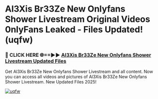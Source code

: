 # Al3Xis Br33Ze New Onlyfans Shower Livestream Original Videos 0nlyFans Leaked - Files Updated! (uqfw)

<h3>🔴 CLICK HERE 🌐==►► <a href="https://tinyurl.com/2jnfzry5" rel="nofollow">Al3Xis Br33Ze New Onlyfans Shower Livestream Updated Files</a></h3>

Get Al3Xis Br33Ze New Onlyfans Shower Livestream and all content. Now you can access all videos and pictures of Al3Xis Br33Ze New Onlyfans Shower Livestream. New Updated Files 2025!

[![uqfw](https://i.imgur.com/GyGTBgg.gif)](https://tinyurl.com/2jnfzry5)
